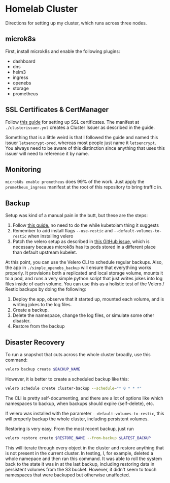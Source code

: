 # Homelab Cluster

Directions for setting up my cluster, which runs across three nodes.

## microk8s

First, install microk8s and enable the following plugins:

- dashboard
- dns
- helm3
- ingress
- openebs
- storage
- prometheus

## SSL Certificates & CertManager

Follow
[this guide](https://www.madalin.me/wpk8s/2021/050/microk8s-letsencrypt-cert-manager-https.html)
for setting up SSL certificates. The manifest at `./clusterissuer.yml` creates
a Cluster Issuer as described in the guide.

Something that is a little weird is that I followed the guide and named this
issuer `letsencrypt-prod`, whereas most people just name it `letsencrypt`.
You always need to be aware of this distinction since anything that uses this
issuer will need to reference it by name.

## Monitoring

`microk8s enable prometheus` does 99% of the work. Just apply the
`prometheus_ingress` manifest at the root of this repository to bring traffic
in.

## Backup

Setup was kind of a manual pain in the butt, but these are the steps:

1. Follow [this guide.](https://github.com/vmware-tanzu/velero-plugin-for-aws#setup)
   no need to do the while kubetoiam thing it suggests
2. Remember to add install flags `--use-restic` and `--default-volumes-to-restic`
   when installing velero
3. Patch the velero setup as described in [this GitHub issue,](https://github.com/vmware-tanzu/velero/issues/2858)
   which is necessary becaues microk8s has its pods stored in a different place
   than default upstream kubelet.

At this point, you can use the Velero CLI to schedule regular backups. Also,
the app in `./simple_openebs_backup` will ensure that everythiing works
properly. It provisions both a replicated and local storage volume, mounts
it to a pod, and runs a very simple python script that just writes jokes
into log files inside of each volume. You can use this as a holistic test
of the Velero / Restic backups by doing the following:

1. Deploy the app, observe that it started up, mounted each volume, and is
   writing jokes to the log files.
2. Create a backup.
3. Delete the namespace, change the log files, or simulate some other disaster.
4. Restore from the backup

## Disaster Recovery

To run a snapshot that cuts across the whole cluster broadly, use this command:

```bash
velero backup create $BACKUP_NAME
```

However, it is better to create a scheduled backup like this:

```bash
velero schedule create cluster-backup --schedule="* 0 * * *"
```

The CLI is pretty self-documenting, and there are a lot of options like which
namespaces to backup, when backups should expire (self-delete), etc.

If velero was installed with the parameter `--default-volumes-to-restic`, this
will properly backup the whole cluster, including persistent volumes.

Restoring is very easy. From the most recent backup, just run

```bash
velero restore create $RESTORE_NAME --from-backup $LATEST_BACKUP
```

This will iterate through every object in the cluster and restore anything
that is not present in the current cluster. In testing, I, for example, deleted
a whole namepace and then ran this command. It was able to roll the system
back to the state it was in at the last backup, including restoring data in
persistent volumes from the S3 bucket. However, it didn't seem to touch
namespaces that were backuped but otherwise unaffected.
